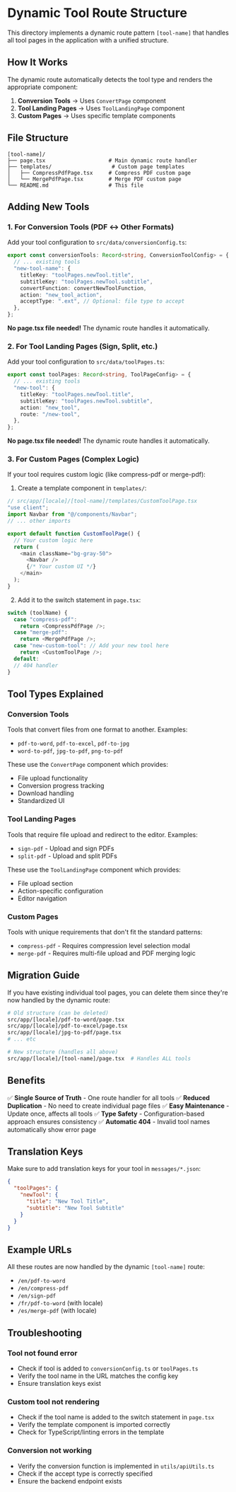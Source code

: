 # Dynamic Tool Route Structure

This directory implements a dynamic route pattern `[tool-name]` that handles all tool pages in the application with a unified structure.

## How It Works

The dynamic route automatically detects the tool type and renders the appropriate component:

1. **Conversion Tools** → Uses `ConvertPage` component
2. **Tool Landing Pages** → Uses `ToolLandingPage` component
3. **Custom Pages** → Uses specific template components

## File Structure

```
[tool-name]/
├── page.tsx                    # Main dynamic route handler
├── templates/                   # Custom page templates
│   ├── CompressPdfPage.tsx     # Compress PDF custom page
│   └── MergePdfPage.tsx        # Merge PDF custom page
└── README.md                   # This file
```

## Adding New Tools

### 1. For Conversion Tools (PDF ↔ Other Formats)

Add your tool configuration to `src/data/conversionConfig.ts`:

```typescript
export const conversionTools: Record<string, ConversionToolConfig> = {
  // ... existing tools
  "new-tool-name": {
    titleKey: "toolPages.newTool.title",
    subtitleKey: "toolPages.newTool.subtitle",
    convertFunction: convertNewToolFunction,
    action: "new_tool_action",
    acceptType: ".ext", // Optional: file type to accept
  },
};
```

**No page.tsx file needed!** The dynamic route handles it automatically.

### 2. For Tool Landing Pages (Sign, Split, etc.)

Add your tool configuration to `src/data/toolPages.ts`:

```typescript
export const toolPages: Record<string, ToolPageConfig> = {
  // ... existing tools
  "new-tool": {
    titleKey: "toolPages.newTool.title",
    subtitleKey: "toolPages.newTool.subtitle",
    action: "new_tool",
    route: "/new-tool",
  },
};
```

**No page.tsx file needed!** The dynamic route handles it automatically.

### 3. For Custom Pages (Complex Logic)

If your tool requires custom logic (like compress-pdf or merge-pdf):

1. Create a template component in `templates/`:

```typescript
// src/app/[locale]/[tool-name]/templates/CustomToolPage.tsx
"use client";
import Navbar from "@/components/Navbar";
// ... other imports

export default function CustomToolPage() {
  // Your custom logic here
  return (
    <main className="bg-gray-50">
      <Navbar />
      {/* Your custom UI */}
    </main>
  );
}
```

2. Add it to the switch statement in `page.tsx`:

```typescript
switch (toolName) {
  case "compress-pdf":
    return <CompressPdfPage />;
  case "merge-pdf":
    return <MergePdfPage />;
  case "new-custom-tool": // Add your new tool here
    return <CustomToolPage />;
  default:
  // 404 handler
}
```

## Tool Types Explained

### Conversion Tools

Tools that convert files from one format to another. Examples:

- `pdf-to-word`, `pdf-to-excel`, `pdf-to-jpg`
- `word-to-pdf`, `jpg-to-pdf`, `png-to-pdf`

These use the `ConvertPage` component which provides:

- File upload functionality
- Conversion progress tracking
- Download handling
- Standardized UI

### Tool Landing Pages

Tools that require file upload and redirect to the editor. Examples:

- `sign-pdf` - Upload and sign PDFs
- `split-pdf` - Upload and split PDFs

These use the `ToolLandingPage` component which provides:

- File upload section
- Action-specific configuration
- Editor navigation

### Custom Pages

Tools with unique requirements that don't fit the standard patterns:

- `compress-pdf` - Requires compression level selection modal
- `merge-pdf` - Requires multi-file upload and PDF merging logic

## Migration Guide

If you have existing individual tool pages, you can delete them since they're now handled by the dynamic route:

```bash
# Old structure (can be deleted)
src/app/[locale]/pdf-to-word/page.tsx
src/app/[locale]/pdf-to-excel/page.tsx
src/app/[locale]/jpg-to-pdf/page.tsx
# ... etc

# New structure (handles all above)
src/app/[locale]/[tool-name]/page.tsx  # Handles ALL tools
```

## Benefits

✅ **Single Source of Truth** - One route handler for all tools
✅ **Reduced Duplication** - No need to create individual page files
✅ **Easy Maintenance** - Update once, affects all tools
✅ **Type Safety** - Configuration-based approach ensures consistency
✅ **Automatic 404** - Invalid tool names automatically show error page

## Translation Keys

Make sure to add translation keys for your tool in `messages/*.json`:

```json
{
  "toolPages": {
    "newTool": {
      "title": "New Tool Title",
      "subtitle": "New Tool Subtitle"
    }
  }
}
```

## Example URLs

All these routes are now handled by the dynamic `[tool-name]` route:

- `/en/pdf-to-word`
- `/en/compress-pdf`
- `/en/sign-pdf`
- `/fr/pdf-to-word` (with locale)
- `/es/merge-pdf` (with locale)

## Troubleshooting

### Tool not found error

- Check if tool is added to `conversionConfig.ts` or `toolPages.ts`
- Verify the tool name in the URL matches the config key
- Ensure translation keys exist

### Custom tool not rendering

- Check if the tool name is added to the switch statement in `page.tsx`
- Verify the template component is imported correctly
- Check for TypeScript/linting errors in the template

### Conversion not working

- Verify the conversion function is implemented in `utils/apiUtils.ts`
- Check if the accept type is correctly specified
- Ensure the backend endpoint exists

